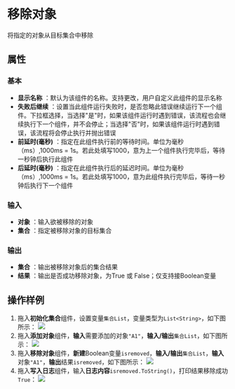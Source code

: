 # 移除对象

将指定的对象从目标集合中移除

## 属性

### 基本

- **显示名称** ：默认为该组件的名称。支持更改，用户自定义此组件的显示名称
- **失败后继续** ：设置当此组件运行失败时，是否忽略此错误继续运行下一个组件。下拉框选择，当选择"是"时，如果该组件运行时遇到错误，该流程也会继续执行下一个组件，并不会停止；当选择"否"时，如果该组件运行时遇到错误，该流程将会停止执行并抛出错误
- **前延时(毫秒)** ：指定在此组件执行前的等待时间。单位为毫秒（ms）,1000ms = 1s。若此处填写1000，意为上一个组件执行完毕后，等待一秒钟后执行此组件
- **后延时(毫秒)** ：指定在此组件执行后的延迟时间。单位为毫秒（ms）,1000ms = 1s。若此处填写1000，意为此组件执行完毕后，等待一秒钟后执行下一个组件

### 输入

- **对象** ：输入欲被移除的对象
- **集合** ：指定被移除对象的目标集合

### 输出

- **集合** ：输出被移除对象后的集合结果
- **结果** ：输出是否成功移除对象，为True 或 False；仅支持接Boolean变量

## 操作样例
1. 拖入**初始化集合**组件，设置变量`集合List`，变量类型为`List<String>`，如下图所示：
   ![](https://docimages.blob.core.chinacloudapi.cn/images/Activities/InitializeCollectionActivity1.png)
2. 拖入**添加对象**组件，**输入**需要添加的对象`"A1"`，**输入/输出**`集合List`，如下图所示：
   ![](https://docimages.blob.core.chinacloudapi.cn/images/Activities/AddToCollectionActivity1.png)
3. 拖入**移除对象**组件，**新建**Boolean变量`isremoved`，**输入/输出**`集合List`，**输入**对象`"A1"`，**输出**结果`isremoved`，如下图所示：
    ![](https://docimages.blob.core.chinacloudapi.cn/images/Activities/RemoveFromCollectionActivity1.png)
4. 拖入**写入日志**组件，输入**日志内容**`isremoved.ToString()`，打印结果移除成功`True`：
    ![](https://docimages.blob.core.chinacloudapi.cn/images/Activities/RemoveFromCollectionActivity2.png)



